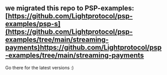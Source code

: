 ## we migrated this repo to PSP-examples: [https://github.com/Lightprotocol/psp-examples/psp-s](https://github.com/Lightprotocol/psp-examples/tree/main/streaming-payments)https://github.com/Lightprotocol/psp-examples/tree/main/streaming-payments
Go there for the latest versions :)
